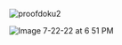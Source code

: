 ![proofdoku2](https://user-images.githubusercontent.com/81679574/180606563-7d55f9e6-2a3e-4407-ad2f-6d6446bab621.png)

![Image 7-22-22 at 6 51 PM](https://user-images.githubusercontent.com/81679574/180487291-dd7875ea-f07f-495c-aa06-16702827158b.jpg)



